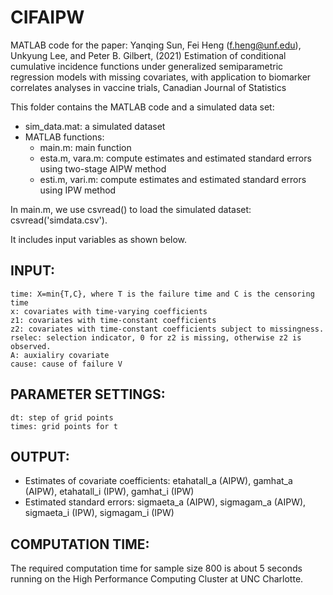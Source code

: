 # CIFAIPW
MATLAB code for the paper:
Yanqing Sun,  Fei Heng (f.heng@unf.edu), Unkyung Lee, and Peter B. Gilbert, (2021) Estimation of conditional cumulative incidence functions under generalized semiparametric regression models with missing covariates, with application to biomarker correlates analyses in vaccine trials, Canadian Journal of Statistics

This folder contains the MATLAB code and a simulated data set:
* sim_data.mat: a simulated dataset
* MATLAB functions:
	+ main.m: main function
	+ esta.m, vara.m: compute estimates and estimated standard errors using two-stage AIPW method
	+ esti.m, vari.m: compute estimates and estimated standard errors using IPW method

In main.m, we use csvread() to load the simulated dataset: csvread('simdata.csv').

It includes input variables as shown below. 
	
INPUT:
------
	time: X=min{T,C}, where T is the failure time and C is the censoring time
	x: covariates with time-varying coefficients
	z1: covariates with time-constant coefficients
	z2: covariates with time-constant coefficients subject to missingness.
	rselec: selection indicator, 0 for z2 is missing, otherwise z2 is observed.
	A: auxialiry covariate
	cause: cause of failure V

	
PARAMETER SETTINGS:
-------------------
	dt: step of grid points
	times: grid points for t
	
OUTPUT:
-------
* Estimates of covariate coefficients: etahatall_a (AIPW), gamhat_a (AIPW), etahatall_i (IPW), gamhat_i (IPW)
* Estimated standard errors: sigmaeta_a (AIPW), sigmagam_a (AIPW), sigmaeta_i (IPW), sigmagam_i (IPW)
	
COMPUTATION TIME:
-----------------
The required computation time for sample size 800 is about 5 seconds running on the High Performance Computing Cluster at UNC Charlotte.
